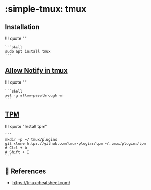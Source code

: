 # :simple-tmux: tmux

## Installation

!!! quote ""

    ```shell
    sudo apt install tmux
    ```

## [Allow Notify in tmux][1]

!!! quote ""

    ```shell
    set -g allow-passthrough on
    ```

## [TPM][2]

!!! quote "Install tpm"

    ```
    mkdir -p ~/.tmux/plugins
    git clone https://github.com/tmux-plugins/tpm ~/.tmux/plugins/tpm
    # Ctrl + b
    # Shift + I
    ```

## :link: References

- <https://tmuxcheatsheet.com/>

[1]: <https://groups.google.com/a/chromium.org/g/chromium-hterm/c/davGyRBr3l8/m/7BPjaTwQAAAJ>
[2]: <https://github.com/tmux-plugins/tpm>